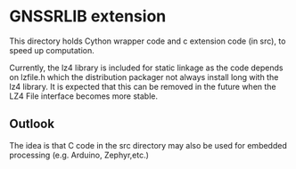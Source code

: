 # GNSSRLIB extension

This directory holds Cython wrapper code and c extension code (in src), to speed up computation.

Currently, the lz4 library is included for static linkage as the code depends on lzfile.h which the distribution packager not always install long with the lz4 library. It is expected that this can be removed in the future when the LZ4 File interface becomes more stable.

## Outlook
The idea is that  C code in the src directory may also be used for embedded processing (e.g. Arduino, Zephyr,etc.) 
